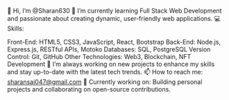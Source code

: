 👋 Hi, I’m @Sharan630
🌱 I’m currently learning Full Stack Web Development and passionate about creating dynamic, user-friendly web applications.
💻 Skills:

Front-End: HTML5, CSS3, JavaScript, React, Bootstrap
Back-End: Node.js, Express.js, RESTful APIs, Motoko
Databases: SQL, PostgreSQL
Version Control: Git, GitHub
Other Technologies: Web3, Blockchain, NFT Development
🚀 I’m always working on new projects to enhance my skills and stay up-to-date with the latest tech trends.
📫 How to reach me: sharansai047@gmail.com
🔧 Currently working on: Building personal projects and collaborating on open-source contributions.
